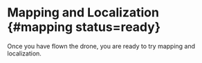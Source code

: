 # Mapping and Localization {#mapping status=ready}

Once you have flown the drone, you are ready to try mapping and
localization.